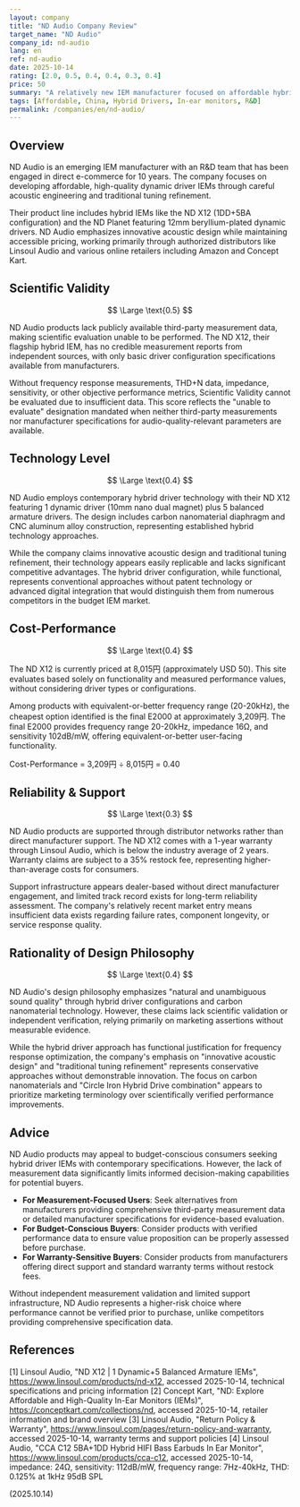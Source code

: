 ```yaml
---
layout: company
title: "ND Audio Company Review"
target_name: "ND Audio"
company_id: nd-audio
lang: en
ref: nd-audio
date: 2025-10-14
rating: [2.0, 0.5, 0.4, 0.4, 0.3, 0.4]
price: 50
summary: "A relatively new IEM manufacturer focused on affordable hybrid driver designs with an R&D team experienced in direct e-commerce for 10 years. Known for products like the ND X12 (1DD+5BA) and ND Planet, distributed primarily through Linsoul Audio and other online retailers. Emphasizes acoustic engineering and traditional tuning refinement at accessible price points."
tags: [Affordable, China, Hybrid Drivers, In-ear monitors, R&D]
permalink: /companies/en/nd-audio/
---
```

## Overview

ND Audio is an emerging IEM manufacturer with an R&D team that has been engaged in direct e-commerce for 10 years. The company focuses on developing affordable, high-quality dynamic driver IEMs through careful acoustic engineering and traditional tuning refinement.

Their product line includes hybrid IEMs like the ND X12 (1DD+5BA configuration) and the ND Planet featuring 12mm beryllium-plated dynamic drivers. ND Audio emphasizes innovative acoustic design while maintaining accessible pricing, working primarily through authorized distributors like Linsoul Audio and various online retailers including Amazon and Concept Kart.

## Scientific Validity

$$ \Large \text{0.5} $$

ND Audio products lack publicly available third-party measurement data, making scientific evaluation unable to be performed. The ND X12, their flagship hybrid IEM, has no credible measurement reports from independent sources, with only basic driver configuration specifications available from manufacturers.

Without frequency response measurements, THD+N data, impedance, sensitivity, or other objective performance metrics, Scientific Validity cannot be evaluated due to insufficient data. This score reflects the "unable to evaluate" designation mandated when neither third-party measurements nor manufacturer specifications for audio-quality-relevant parameters are available.

## Technology Level

$$ \Large \text{0.4} $$

ND Audio employs contemporary hybrid driver technology with their ND X12 featuring 1 dynamic driver (10mm nano dual magnet) plus 5 balanced armature drivers. The design includes carbon nanomaterial diaphragm and CNC aluminum alloy construction, representing established hybrid technology approaches.

While the company claims innovative acoustic design and traditional tuning refinement, their technology appears easily replicable and lacks significant competitive advantages. The hybrid driver configuration, while functional, represents conventional approaches without patent technology or advanced digital integration that would distinguish them from numerous competitors in the budget IEM market.

## Cost-Performance

$$ \Large \text{0.4} $$

The ND X12 is currently priced at 8,015円 (approximately USD 50). This site evaluates based solely on functionality and measured performance values, without considering driver types or configurations.

Among products with equivalent-or-better frequency range (20-20kHz), the cheapest option identified is the final E2000 at approximately 3,209円. The final E2000 provides frequency range 20-20kHz, impedance 16Ω, and sensitivity 102dB/mW, offering equivalent-or-better user-facing functionality.

Cost-Performance = 3,209円 ÷ 8,015円 = 0.40

## Reliability & Support

$$ \Large \text{0.3} $$

ND Audio products are supported through distributor networks rather than direct manufacturer support. The ND X12 comes with a 1-year warranty through Linsoul Audio, which is below the industry average of 2 years. Warranty claims are subject to a 35% restock fee, representing higher-than-average costs for consumers.

Support infrastructure appears dealer-based without direct manufacturer engagement, and limited track record exists for long-term reliability assessment. The company's relatively recent market entry means insufficient data exists regarding failure rates, component longevity, or service response quality.

## Rationality of Design Philosophy

$$ \Large \text{0.4} $$

ND Audio's design philosophy emphasizes "natural and unambiguous sound quality" through hybrid driver configurations and carbon nanomaterial technology. However, these claims lack scientific validation or independent verification, relying primarily on marketing assertions without measurable evidence.

While the hybrid driver approach has functional justification for frequency response optimization, the company's emphasis on "innovative acoustic design" and "traditional tuning refinement" represents conservative approaches without demonstrable innovation. The focus on carbon nanomaterials and "Circle Iron Hybrid Drive combination" appears to prioritize marketing terminology over scientifically verified performance improvements.

## Advice

ND Audio products may appeal to budget-conscious consumers seeking hybrid driver IEMs with contemporary specifications. However, the lack of measurement data significantly limits informed decision-making capabilities for potential buyers.

- **For Measurement-Focused Users**: Seek alternatives from manufacturers providing comprehensive third-party measurement data or detailed manufacturer specifications for evidence-based evaluation.
- **For Budget-Conscious Buyers**: Consider products with verified performance data to ensure value proposition can be properly assessed before purchase.
- **For Warranty-Sensitive Buyers**: Consider products from manufacturers offering direct support and standard warranty terms without restock fees.

Without independent measurement validation and limited support infrastructure, ND Audio represents a higher-risk choice where performance cannot be verified prior to purchase, unlike competitors providing comprehensive specification data.

## References

[1] Linsoul Audio, "ND X12 | 1 Dynamic+5 Balanced Armature IEMs", https://www.linsoul.com/products/nd-x12, accessed 2025-10-14, technical specifications and pricing information
[2] Concept Kart, "ND: Explore Affordable and High-Quality In-Ear Monitors (IEMs)", https://conceptkart.com/collections/nd, accessed 2025-10-14, retailer information and brand overview
[3] Linsoul Audio, "Return Policy & Warranty", https://www.linsoul.com/pages/return-policy-and-warranty, accessed 2025-10-14, warranty terms and support policies
[4] Linsoul Audio, "CCA C12 5BA+1DD Hybrid HIFI Bass Earbuds In Ear Monitor", https://www.linsoul.com/products/cca-c12, accessed 2025-10-14, impedance: 24Ω, sensitivity: 112dB/mW, frequency range: 7Hz-40kHz, THD: 0.125% at 1kHz 95dB SPL

(2025.10.14)